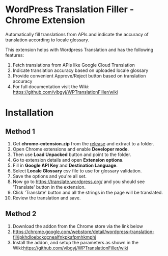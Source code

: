 # WordPress Translation Filler - Chrome Extension

Automatically fill translations from APIs and indicate the accuracy of translation according to locale glossary.

This extension helps with Wordpress Translation and has the following features:
1. Fetch translations from APIs like Google Cloud Translation
2. Indicate translation accuracy based on uploaded locale glossary
3. Provide convenient Approve/Reject button based on translation accuracy
4. For full documentation visit the Wiki: https://github.com/vibgyj/WPTranslationFiller/wiki

# Installation

## Method 1
1. Get **chrome-extension.zip** from the [release](https://github.com/vibgyj/WPTranslationFiller/releases) and extract to a folder.
1. Open Chrome extensions and enable **Developer mode**.
1. Then use **Load Unpacked** button and point to the folder.
1. Go to extension details and open **Extension options**.
1. Fill in **Google API Key** and **Destination Language**.
1. Select **Locale Glossary** csv file to use for glossary validation.
1. Save the options and you're all set.
1. Now go to https://translate.wordpress.org/ and you should see 'Translate' button in the extension.
1. Click 'Translate' button and all the strings in the page will be translated.
1. Review the translation and save.

## Method 2
1. Download the addon from the Chrome store via the link below
2. https://chrome.google.com/webstore/detail/wordpress-translation-fil/jpkhdloebckgcnealfnkpkafpmhkmphj
3. Install the addon, and setup the parameters as shown in the Wiki:https://github.com/vibgyj/WPTranslationFiller/wiki
